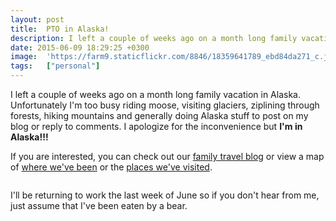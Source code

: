 ```yaml
---
layout: post
title:  PTO in Alaska!
description: I left a couple of weeks ago on a month long family vacation in Alaska. Unfortunately Im too busy riding moose, visiting glaciers, ziplining through forests, hiking mountains and generally doing Alaska stuff to post on my blog or reply to comments. I apologize for the inconvenience but Im in Alaska!!!  If you are interested, you can check out our family travel blog  or view a map of where weve been  or the places weve visited . Ill be returning to work the last week of June so if you dont hear f
date: 2015-06-09 18:29:25 +0300
image:  'https://farm9.staticflickr.com/8846/18359641789_ebd84da271_c.jpg'
tags:   ["personal"]
---
```

<p>I left a couple of weeks ago on a month long family vacation in Alaska. Unfortunately I'm too busy riding moose, visiting glaciers, ziplining through forests, hiking mountains and generally doing Alaska stuff to post on my blog or reply to comments. I apologize for the inconvenience but <strong>I'm in Alaska!!!</strong></p>
<p>If you are interested, you can check out our <a href="http://whereintheworldis.jeffdouglas.com">family travel blog</a> or view a map of <a href="http://www.jeffdouglas.com/map">where we've been</a> or the <a href="http://whereintheworldis.jeffdouglas.com/map/">places we've visited</a>.</p>
<p><img src="https://farm8.staticflickr.com/7757/17671600944_b402bb9c10_c.jpg" alt="" ></p>
<p>I'll be returning to work the last week of June so if you don't hear from me, just assume that I've been eaten by a bear.</p>

